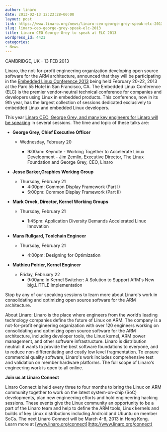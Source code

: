 ```yaml
---
author: linaro
date: 2013-02-13 12:23:28+00:00
layout: post
link: https://www.linaro.org/news/linaro-ceo-george-grey-speak-elc-2013/
slug: linaro-ceo-george-grey-speak-elc-2013
title: Linaro CEO George Grey to speak at ELC 2013
wordpress_id: 4421
categories:
- News
---
```


CAMBRIDGE, UK - 13 FEB 2013

Linaro, the not-for-profit engineering organization developing open source software for the ARM architecture, announced that they will be participating in the [Embedded Linux Conference 2013](http://events.linuxfoundation.org/events/embedded-linux-conference) being held February 20-22, 2013 at the Parc 55 Hotel in San Francisco, CA. The Embedded Linux Conference (ELC) is the premier vendor-neutral technical conference for companies and developers using Linux in embedded products. This conference, now in its 9th year, has the largest collection of sessions dedicated exclusively to embedded Linux and embedded Linux developers.

This year [Linaro CEO, George Grey, and many key engineers for Linaro will be speaking](http://events.linuxfoundation.org/events/embedded-linux-conference/schedule) in several sessions. The time and topic of these talks are:

  * **George Grey, Chief Executive Officer**

    * Wednesday, February 20

      * 9:00am: Keynote - Working Together to Accelerate Linux Development - Jim Zemlin, Executive Director, The Linux Foundation and George Grey, CEO, Linaro

  * **Jesse Barker,Graphics Working Group**

    * Thursday, February 21
      * 4:00pm: Common Display Framework (Part I)
	  * 5:00pm: Common Display Framework (Part II)

  * **Mark Orvek, Director, Kernel Working Groups**

    * Thursday, February 21
	
      * 1:45pm: Application Diversity Demands Accelerated Linux Innovation

  * **Mans Rullgard, Toolchain Engineer**

    * Thursday, February 21
	
      * 4:00pm: Designing for Optimization

  * **Mathieu Poirier, Kernel Engineer**

    * Friday, February 22
      * 9:00am: In Kernel Switcher: A Solution to Support ARM's New big.LITTLE Implementation

Stop by any of our speaking sessions to learn more about Linaro's work in consolidating and optimizing open source software for the ARM architecture.

About Linaro:
Linaro is the place where engineers from the world’s leading technology companies define the future of Linux on ARM. The company is a not-for-profit engineering organization with over 120 engineers working on consolidating and optimizing open source software for the ARM architecture, including developer tools, the Linux kernel, ARM power management, and other software infrastructure. Linaro is distribution neutral: it wants to provide the best software foundations to everyone, and to reduce non-differentiating and costly low level fragmentation. To ensure commercial quality software, Linaro's work includes comprehensive test and validation on member hardware platforms. The full scope of Linaro's engineering work is open to all online.


**Join us at Linaro Connect**

Linaro Connect is held every three to four months to bring the Linux on ARM community together to work on the latest system-on-chip (SoC) developments, plan new engineering efforts and hold engineering hacking sessions. These events give the Linux community an opportunity to be a part of the Linaro team and help to define the ARM tools, Linux kernels and builds of key Linux distributions including Android and Ubuntu on member SoCs. The next Linaro Connect will be March 4-8, 2013 in Hong Kong. Learn more at [www.linaro.org/connect](http://www.linaro.org/connect)

